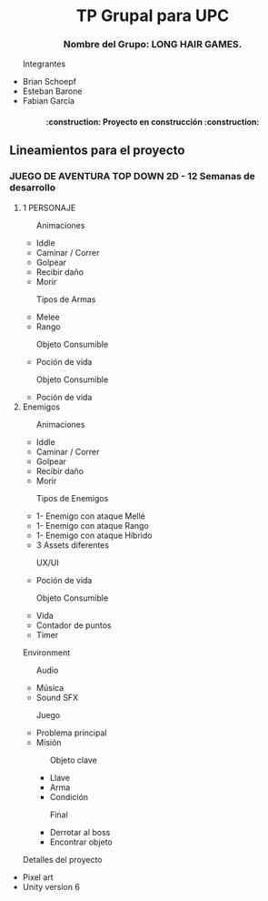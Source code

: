 <h1 align="center"> TP Grupal para UPC </h1>
<h3 align="center">Nombre del Grupo: LONG HAIR GAMES.</h3>
   <ul> 
       <p>Integrantes</p>
       <li> Brian Schoepf <a></a></li>
       <li> Esteban Barone </li>
       <li> Fabian García </li>
  </ul>


<h4 align="center">
:construction: Proyecto en construcción :construction:
</h4>

<h2>Lineamientos para el proyecto</h2>
<h3>JUEGO DE AVENTURA TOP DOWN 2D - 12 Semanas de desarrollo</h3>
<ol>
  <li> 1 PERSONAJE </li>
    <ul> 
       <p>Animaciones</p>
       <li> Iddle </li>
       <li>  Caminar / Correr </li>
       <li> Golpear </li>
       <li> Recibir daño</li>
      <li> Morir </li> 
   </ul>
   <ul>
      <p>Tipos de Armas</p>
    <li>Melee</li>
    <li>Rango</li>
   </ul>
  
  <ul>
    <p>Objeto Consumible</p>
    <li> Poción de vida </li>
  </ul>

   <ul>
    <p>Objeto Consumible</p>
    <li> Poción de vida </li>
  </ul>

  <li> Enemigos</li> 
    <ul> 
       <p>Animaciones</p>
       <li> Iddle </li>
       <li>  Caminar / Correr </li>
       <li> Golpear </li>
       <li> Recibir daño</li>
      <li> Morir </li> 
   </ul>
   <ul>
      <p>Tipos de Enemigos</p>
    <li> 1- Enemigo con ataque Mellé </li>
    <li> 1- Enemigo con ataque Rango </li>
    <li> 1- Enemigo con ataque Híbrido </li>
    <li>3 Assets diferentes</li>
   </ul>
  
  <ul>
    <p>UX/UI</p>
    <li> Poción de vida </li>
  </ul>

   <ul>
    <p>Objeto Consumible</p>
    <li> Vida </li>
     <li> Contador de puntos </li>
     <li> Timer </li>
   </ul>

<p>Environment</p>
  
   <ul>
    <p>Audio</p>
    <li> Música </li>
     <li> Sound SFX </li>
  </ul>

  <ul>
    <p>Juego</p>
    <li> Problema principal </li>
    <li> Misión </li>
    <ul>
      <p>Objeto clave</p>
      <li>Llave</li>
      <li>Arma</li>
      <li>Condición</li>
    </ul>
    <ul>
      <p>Final</p>
      <li>Derrotar al boss</li>
      <li>Encontrar objeto</li>
    </ul>
  </ul>
</ol>

<ul>
  <p>Detalles del proyecto</p>
 <li>Pixel art</li>
 <li>Unity version 6</li>
</ul>
